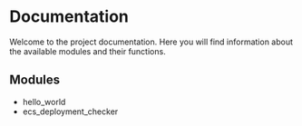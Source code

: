 # Documentation

Welcome to the project documentation. Here you will find information about the available modules and their functions.

## Modules

- hello_world
- ecs_deployment_checker
